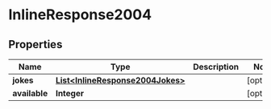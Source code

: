 

# InlineResponse2004


## Properties

Name | Type | Description | Notes
------------ | ------------- | ------------- | -------------
**jokes** | [**List&lt;InlineResponse2004Jokes&gt;**](InlineResponse2004Jokes.md) |  |  [optional]
**available** | **Integer** |  |  [optional]



